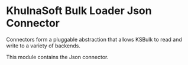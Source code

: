 # KhulnaSoft Bulk Loader Json Connector

Connectors form a pluggable abstraction that allows KSBulk to read and write to a variety of
backends.

This module contains the Json connector.
